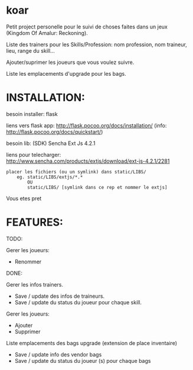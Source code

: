 koar
====

Petit project personelle pour le suivi de choses faites dans un jeux (Kingdom Of Amalur: Reckoning).

Liste des trainers pour les Skills/Profession: nom profession, nom traineur, lieu, range du skill... 


Ajouter/suprimer les joueurs que vous voulez suivre.

Liste les emplacements d'upgrade pour les bags.


INSTALLATION:
==============================================

besoin installer: flask

liens vers flask app: http://flask.pocoo.org/docs/installation/
(info: http://flask.pocoo.org/docs/quickstart/)


besoin lib: (SDK) Sencha Ext Js 4.2.1

liens pour telecharger: http://www.sencha.com/products/extjs/download/ext-js-4.2.1/2281


    placer les fichiers (ou un symlink) dans static/LIBS/
        eg. static/LIBS/extjs/*.* 
            OU
            static/LIBS/ [symlink dans ce rep et nommer le extjs]

Vous etes pret


FEATURES:
==========================

TODO:

Gerer les joueurs:
    <ul>
        <li>Renommer</li>
    </ul>
    


DONE:

Gerer les infos trainers.
<ul>
    <li>Save / update des infos de traineurs.</li>
    <li>Save / update du status du joueur pour chaque skill.</li>
</ul>

Gerer les joueurs:
<ul>
    <li>Ajouter</li>
    <li>Supprimer</li>
</ul>

Liste emplacements des bags upgrade (extension de place inventaire)
<ul>
    <li>Save / update info des vendor bags</li>
    <li>Save / update du status du joueur (s) pour chaque bags</li>
</ul>
